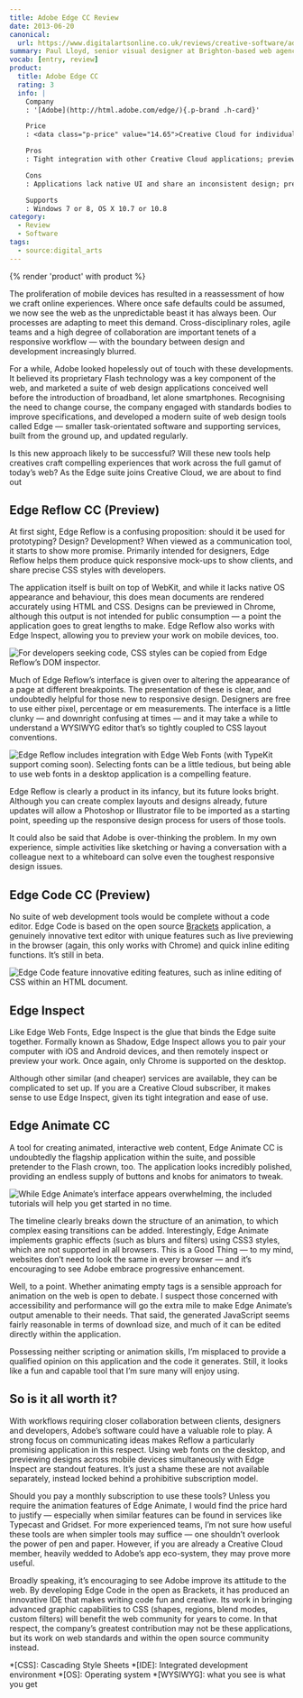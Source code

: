 ```yaml
---
title: Adobe Edge CC Review
date: 2013-06-20
canonical:
  url: https://www.digitalartsonline.co.uk/reviews/creative-software/adobe-edge-review/
summary: Paul Lloyd, senior visual designer at Brighton-based web agency Clearleft, is impressed with Adobe’s new web design software tools — but it faces strong competition.
vocab: [entry, review]
product:
  title: Adobe Edge CC
  rating: 3
  info: |
    Company
    : '[Adobe](http://html.adobe.com/edge/){.p-brand .h-card}'

    Price
    : <data class="p-price" value="14.65">Creative Cloud for individuals from £14.65&#8203;+VAT&#8203;/month</data>.&#8195;<data class="p-price" value="37.11">Creative Cloud for teams from £37.11&#8203;+VAT&#8203;/month</data>

    Pros
    : Tight integration with other Creative Cloud applications; preview design and code easily on iOS and Android devices; use web fonts on your desktop; powerful animation tools.

    Cons
    : Applications lack native UI and share an inconsistent design; preview functions limited to Chrome browser; applications not available to purchase separately.

    Supports
    : Windows 7 or 8, OS X 10.7 or 10.8
category:
  - Review
  - Software
tags:
  - source:digital_arts
---
```

{% render 'product' with product %}

The proliferation of mobile devices has resulted in a reassessment of how we craft online experiences. Where once safe defaults could be assumed, we now see the web as the unpredictable beast it has always been. Our processes are adapting to meet this demand. Cross-disciplinary roles, agile teams and a high degree of collaboration are important tenets of a responsive workflow — with the boundary between design and development increasingly blurred.

For a while, Adobe looked hopelessly out of touch with these developments. It believed its proprietary Flash technology was a key component of the web, and marketed a suite of web design applications conceived well before the introduction of broadband, let alone smartphones. Recognising the need to change course, the company engaged with standards bodies to improve specifications, and developed a modern suite of web design tools called Edge — smaller task-orientated software and supporting services, built from the ground up, and updated regularly.

Is this new approach likely to be successful? Will these new tools help creatives craft compelling experiences that work across the full gamut of today’s web? As the Edge suite joins Creative Cloud, we are about to find out

## Edge Reflow CC (Preview)

At first sight, Edge Reflow is a confusing proposition: should it be used for prototyping? Design? Development? When viewed as a communication tool, it starts to show more promise. Primarily intended for designers, Edge Reflow helps them produce quick responsive mock-ups to show clients, and share precise CSS styles with developers.

The application itself is built on top of WebKit, and while it lacks native OS appearance and behaviour, this does mean documents are rendered accurately using HTML and CSS. Designs can be previewed in Chrome, although this output is not intended for public consumption — a point the application goes to great lengths to make. Edge Reflow also works with Edge Inspect, allowing you to preview your work on mobile devices, too.

![](edge_reflow_css_panel.png 'For developers seeking code, CSS styles can be copied from Edge Reflow’s DOM inspector.')

Much of Edge Reflow’s interface is given over to altering the appearance of a page at different breakpoints. The presentation of these is clear, and undoubtedly helpful for those new to responsive design. Designers are free to use either pixel, percentage or em measurements. The interface is a little clunky — and downright confusing at times — and it may take a while to understand a WYSIWYG editor that’s so tightly coupled to CSS layout conventions.

![](edge_reflow_web_fonts.png 'Edge Reflow includes integration with Edge Web Fonts (with TypeKit support coming soon). Selecting fonts can be a little tedious, but being able to use web fonts in a desktop application is a compelling feature.')

Edge Reflow is clearly a product in its infancy, but its future looks bright. Although you can create complex layouts and designs already, future updates will allow a Photoshop or Illustrator file to be imported as a starting point, speeding up the responsive design process for users of those tools.

It could also be said that Adobe is over-thinking the problem. In my own experience, simple activities like sketching or having a conversation with a colleague next to a whiteboard can solve even the toughest responsive design issues.

## Edge Code CC (Preview)

No suite of web development tools would be complete without a code editor. Edge Code is based on the open source [Brackets][1] application, a genuinely innovative text editor with unique features such as live previewing in the browser (again, this only works with Chrome) and quick inline editing functions. It’s still in beta.

![](edge_code_quick_edit.png 'Edge Code feature innovative editing features, such as inline editing of CSS within an HTML document.')

## Edge Inspect

Like Edge Web Fonts, Edge Inspect is the glue that binds the Edge suite together. Formally known as Shadow, Edge Inspect allows you to pair your computer with iOS and Android devices, and then remotely inspect or preview your work. Once again, only Chrome is supported on the desktop.

Although other similar (and cheaper) services are available, they can be complicated to set up. If you are a Creative Cloud subscriber, it makes sense to use Edge Inspect, given its tight integration and ease of use.

## Edge Animate CC

A tool for creating animated, interactive web content, Edge Animate CC is undoubtedly the flagship application within the suite, and possible pretender to the Flash crown, too. The application looks incredibly polished, providing an endless supply of buttons and knobs for animators to tweak.

![](edge_animate_tutorial.png 'While Edge Animate’s interface appears overwhelming, the included tutorials will help you get started in no time.')

The timeline clearly breaks down the structure of an animation, to which complex easing transitions can be added. Interestingly, Edge Animate implements graphic effects (such as blurs and filters) using CSS3 styles, which are not supported in all browsers. This is a Good Thing — to my mind, websites don’t need to look the same in every browser — and it’s encouraging to see Adobe embrace progressive enhancement.

Well, to a point. Whether animating empty tags is a sensible approach for animation on the web is open to debate. I suspect those concerned with accessibility and performance will go the extra mile to make Edge Animate’s output amenable to their needs. That said, the generated JavaScript seems fairly reasonable in terms of download size, and much of it can be edited directly within the application.

Possessing neither scripting or animation skills, I’m misplaced to provide a qualified opinion on this application and the code it generates. Still, it looks like a fun and capable tool that I’m sure many will enjoy using.

## So is it all worth it?

With workflows requiring closer collaboration between clients, designers and developers, Adobe’s software could have a valuable role to play. A strong focus on communicating ideas makes Reflow a particularly promising application in this respect. Using web fonts on the desktop, and previewing designs across mobile devices simultaneously with Edge Inspect are standout features. It’s just a shame these are not available separately, instead locked behind a prohibitive subscription model.

Should you pay a monthly subscription to use these tools? Unless you require the animation features of Edge Animate, I would find the price hard to justify — especially when similar features can be found in services like Typecast and Gridset. For more experienced teams, I’m not sure how useful these tools are when simpler tools may suffice — one shouldn’t overlook the power of pen and paper. However, if you are already a Creative Cloud member, heavily wedded to Adobe’s app eco-system, they may prove more useful.

Broadly speaking, it’s encouraging to see Adobe improve its attitude to the web. By developing Edge Code in the open as Brackets, it has produced an innovative IDE that makes writing code fun and creative. Its work in bringing advanced graphic capabilities to CSS (shapes, regions, blend modes, custom filters) will benefit the web community for years to come. In that respect, the company’s greatest contribution may not be these applications, but its work on web standards and within the open source community instead.

[1]: http://brackets.io

*[CSS]: Cascading Style Sheets
*[IDE]: Integrated development environment
*[OS]: Operating system
*[WYSIWYG]: what you see is what you get
